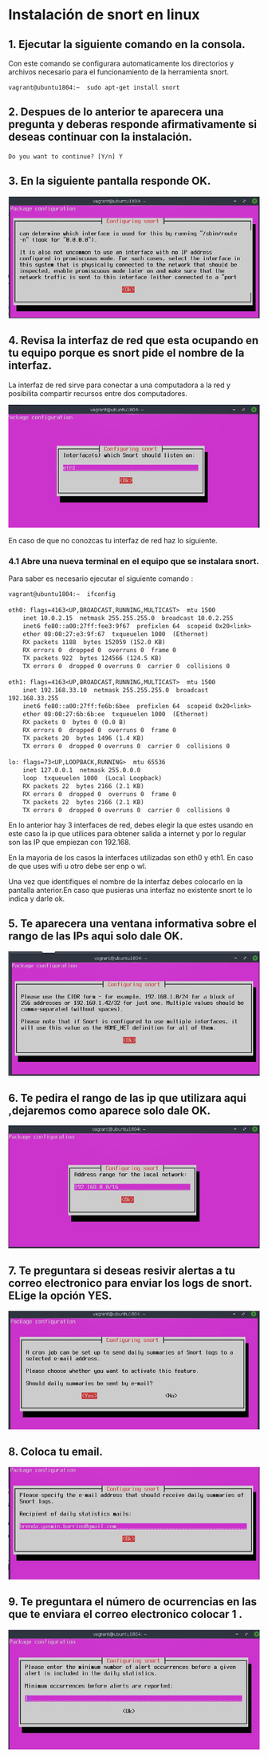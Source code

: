 # Instalación de snort en linux


## 1. Ejecutar la siguiente comando en la consola.

Con este comando se configurara automaticamente los directorios y archivos necesario para el funcionamiento de la herramienta snort.


    vagrant@ubuntu1804:~  sudo apt-get install snort 


## 2. Despues de lo anterior te aparecera una pregunta y deberas  responde afirmativamente si deseas continuar con la instalación.

    Do you want to continue? [Y/n] Y

## 3. En la siguiente pantalla responde OK.

![ Imagen 1.Configurando snort ](./resources_page/2.jpg) 

## 4. Revisa la interfaz de red que esta ocupando en tu equipo porque es snort pide el nombre de la interfaz.

 La interfaz de red  sirve para conectar a una computadora a la red y posibilita compartir recursos entre dos computadores.


![ Imagen 1.Configurando snort ](./resources_page/4.jpg) 

En caso de que no conozcas tu interfaz de red haz lo siguiente.


### 4.1 Abre una nueva terminal en el equipo que se instalara snort.

Para saber es necesario ejecutar el siguiente comando :

    vagrant@ubuntu1804:~  ifconfig

    eth0: flags=4163<UP,BROADCAST,RUNNING,MULTICAST>  mtu 1500
        inet 10.0.2.15  netmask 255.255.255.0  broadcast 10.0.2.255
        inet6 fe80::a00:27ff:fee3:9f67  prefixlen 64  scopeid 0x20<link>
        ether 08:00:27:e3:9f:67  txqueuelen 1000  (Ethernet)
        RX packets 1188  bytes 152059 (152.0 KB)
        RX errors 0  dropped 0  overruns 0  frame 0
        TX packets 922  bytes 124566 (124.5 KB)
        TX errors 0  dropped 0 overruns 0  carrier 0  collisions 0

    eth1: flags=4163<UP,BROADCAST,RUNNING,MULTICAST>  mtu 1500
        inet 192.168.33.10  netmask 255.255.255.0  broadcast 192.168.33.255
        inet6 fe80::a00:27ff:fe6b:6bee  prefixlen 64  scopeid 0x20<link>
        ether 08:00:27:6b:6b:ee  txqueuelen 1000  (Ethernet)
        RX packets 0  bytes 0 (0.0 B)
        RX errors 0  dropped 0  overruns 0  frame 0
        TX packets 20  bytes 1496 (1.4 KB)
        TX errors 0  dropped 0 overruns 0  carrier 0  collisions 0

    lo: flags=73<UP,LOOPBACK,RUNNING>  mtu 65536
        inet 127.0.0.1  netmask 255.0.0.0
        loop  txqueuelen 1000  (Local Loopback)
        RX packets 22  bytes 2166 (2.1 KB)
        RX errors 0  dropped 0  overruns 0  frame 0
        TX packets 22  bytes 2166 (2.1 KB)
        TX errors 0  dropped 0 overruns 0  carrier 0  collisions 0

En lo anterior hay 3 interfaces de red, debes elegir la que estes usando en este caso la ip que utilices para obtener 
salida a internet y por lo regular son las IP que empiezan con 192.168.

En la mayoria de los casos la interfaces utilizadas son eth0 y eth1.
En caso de que uses wifi u otro debe ser  enp o wl.

Una vez que identifiques el nombre de la interfaz debes colocarlo en la pantalla anterior.En caso que pusieras una interfaz no existente snort te lo indica y darle ok.


## 5. Te aparecera una ventana informativa sobre el rango de las IPs aqui solo dale OK.

![ Imagen 1.Configurando snort ](./resources_page/5.jpg) 

## 6. Te pedira el rango de las ip que utilizara aqui ,dejaremos como aparece solo dale OK.

![ Imagen 1.Configurando snort ](./resources_page/6.jpg) 

## 7. Te preguntara si deseas resivir alertas a tu correo electronico para enviar los logs de snort. ELige la opción YES.

![ Imagen 1.Configurando snort ](./resources_page/7.jpg) 


## 8. Coloca tu email.

![ Imagen 1.Configurando snort ](./resources_page/8.jpg) 

## 9. Te preguntara el número de ocurrencias en las que te enviara el correo electronico colocar 1 .

![ Imagen 1.Configurando snort ](./resources_page/9.jpg) 




































